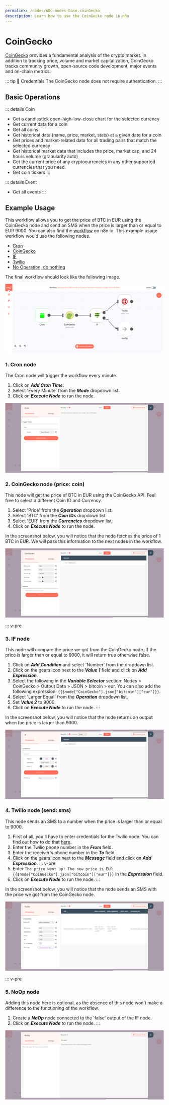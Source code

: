 ```yaml
---
permalink: /nodes/n8n-nodes-base.coinGecko
description: Learn how to use the CoinGecko node in n8n
---
```


# CoinGecko

[CoinGecko](https://www.coingecko.com) provides a fundamental analysis of the crypto market. In addition to tracking price, volume and market capitalization, CoinGecko tracks community growth, open-source code development, major events and on-chain metrics.

::: tip 🔑 Credentials
The CoinGecko node does not require authentication.
:::

## Basic Operations

::: details Coin
- Get a candlestick open-high-low-close chart for the selected currency
- Get current data for a coin
- Get all coins
- Get historical data (name, price, market, stats) at a given date for a coin
- Get prices and market-related data for all trading pairs that match the selected currency
- Get historical market data that includes the price, market cap, and 24 hours volume (granularity auto)
- Get the current price of any cryptocurrencies in any other supported currencies that you need.
- Get coin tickers
:::

::: details Event
- Get all events
:::


## Example Usage

This workflow allows you to get the price of BTC in EUR using the CoinGecko node and send an SMS when the price is larger than or equal to EUR 9000. You can also find the [workflow](https://n8n.io/workflows/704) on n8n.io. This example usage workflow would use the following nodes.
- [Cron](../../core-nodes/Cron/README.md)
- [CoinGecko]()
- [IF](../../core-nodes/If/README.md)
- [Twilio](../../nodes/Twilio/README.md)
- [No Operation, do nothing](../../core-nodes/NoOperationDoNothing/README.md)

The final workflow should look like the following image.

![A workflow with the CoinGecko node](./workflow.png)

### 1. Cron node

The Cron node will trigger the workflow every minute.

1. Click on ***Add Cron Time***.
2. Select 'Every Minute' from the ***Mode*** dropdown list.
3. Click on ***Execute Node*** to run the node.

![Using the Cron node to trigger the workflow](./Cron_node.png)

### 2. CoinGecko node (price: coin)

This node will get the price of BTC in EUR using the CoinGecko API. Feel free to select a different Coin ID and Currency.
1. Select 'Price' from the ***Operation*** dropdown list.
2. Select 'BTC' from the ***Coin IDs*** dropdown list.
3. Select 'EUR' from the ***Currencies*** dropdown list.
4. Click on ***Execute Node*** to run the node.

In the screenshot below, you will notice that the node fetches the price of 1 BTC in EUR. We will pass this information to the next nodes in the workflow.

![Using the CoinGecko node to get the price](./CoinGecko_node.png)


::: v-pre
### 3. IF node

This node will compare the price we got from the CoinGecko node. If the price is larger than or equal to 9000, it will return true otherwise false.

1. Click on ***Add Condition*** and select 'Number' from the dropdown list.
2. Click on the gears icon next to the ***Value 1*** field and click on ***Add Expression***.
3. Select the following in the ***Variable Selector*** section: Nodes > CoinGecko > Output Data > JSON > bitcoin > eur. You can also add the following expression: `{{$node["CoinGecko"].json["bitcoin"]["eur"]}}`.
4. Select 'Larger Equal' from the ***Operation*** dropdown list.
5. Set ***Value 2*** to 9000.
5. Click on ***Execute Node*** to run the node.
:::

In the screenshot below, you will notice that the node returns an output when the price is larger than 9000.

![Using the IF node to check if the price is larger than 9000](./IF_node.png)



### 4. Twilio node (send: sms)

This node sends an SMS to a number when the price is larger than or equal to 9000.

1. First of all, you'll have to enter credentials for the Twilio node. You can find out how to do that [here](../../../credentials/Twilio/README.md).
2. Enter the Twilio phone number in the ***From*** field.
3. Enter the receiver's phone number in the ***To*** field.
4. Click on the gears icon next to the ***Message*** field and click on ***Add Expression***.
::: v-pre
5. Enter `The price went up! The new price is EUR {{$node["CoinGecko"].json["bitcoin"]["eur"]}}` in the ***Expression*** field.
6. Click on ***Execute Node*** to run the node.
:::

In the screenshot below, you will notice that the node sends an SMS with the price we got from the CoinGecko node.

![Using the Twilio node to send an SMS](./Twilio_node.png)

::: v-pre
### 5. NoOp node

Adding this node here is optional, as the absence of this node won't make a difference to the functioning of the workflow.

1. Create a ***NoOp*** node connected to the 'false' output of the IF node.
2. Click on ***Execute Node*** to run the node.
:::

![Using the NoOp node](./NoOp_node.png)
